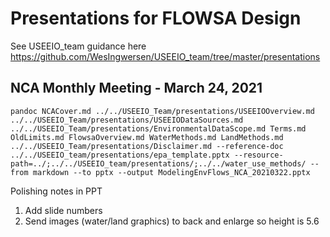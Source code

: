 # Presentations for FLOWSA Design

See USEEIO_team guidance here
https://github.com/WesIngwersen/USEEIO_team/tree/master/presentations

## NCA Monthly Meeting - March 24, 2021
```
pandoc NCACover.md ../../USEEIO_Team/presentations/USEEIOOverview.md ../../USEEIO_Team/presentations/USEEIODataSources.md ../../USEEIO_Team/presentations/EnvironmentalDataScope.md Terms.md OldLimits.md FlowsaOverview.md WaterMethods.md LandMethods.md ../../USEEIO_Team/presentations/Disclaimer.md --reference-doc ../../USEEIO_team/presentations/epa_template.pptx --resource-path=../;../../USEEIO_team/presentations/;../../water_use_methods/ --from markdown --to pptx --output ModelingEnvFlows_NCA_20210322.pptx
```




Polishing notes in PPT
1. Add slide numbers
2. Send images (water/land graphics) to back and enlarge so height is 5.6
